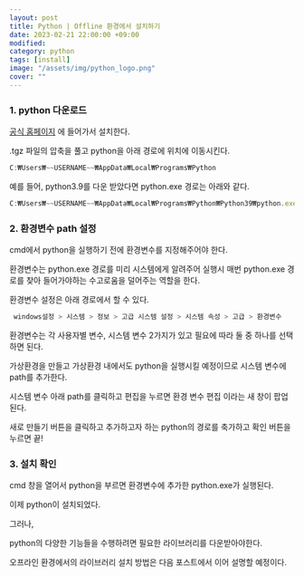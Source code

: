 ```yaml
---
layout: post
title: Python | Offline 환경에서 설치하기
date: 2023-02-21 22:00:00 +09:00
modified: 
category: python
tags: [install]
image: "/assets/img/python_logo.png"
cover: ""
---
```


### 1. python 다운로드

[공식 홈페이지](https://www.python.org/downloads/) 에 들어가서 설치한다.

.tgz 파일의 압축을 풀고 python을 아래 경로에 위치에 이동시킨다.

```jsx
C:₩Users₩~~USERNAME~~₩AppData₩Local₩Programs₩Python
```

예를 들어, python3.9를 다운 받았다면 python.exe 경로는 아래와 같다.

```jsx
C:₩Users₩~~USERNAME~~₩AppData₩Local₩Programs₩Python₩Python39₩python.exe
```

### 2. 환경변수 path 설정

cmd에서 python을 실행하기 전에 환경변수를 지정해주어야 한다.

환경변수는 python.exe 경로를 미리 시스템에게 알려주어 실행시 매번 python.exe 경로를 찾아 들어가야하는 수고로움을 덜어주는 역할을 한다.

환경변수 설정은 아래 경로에서 할 수 있다.

```jsx
 windows설정 > 시스템 > 정보 > 고급 시스템 설정 > 시스템 속성 > 고급 > 환경변수
```

환경변수는 각 사용자별 변수, 시스템 변수 2가지가 있고 필요에 따라 둘 중 하나를 선택하면 된다.

가상환경을 만들고 가상환경 내에서도 python을 실행시킬 예정이므로 시스템 변수에 path를 추가한다.

시스템 변수 아래 path를 클릭하고 편집을 누르면 환경 변수 편집 이라는 새 창이 팝업된다. 

새로 만들기 버튼을 클릭하고 추가하고자 하는 python의 경로를 축가하고 확인 버튼을 누르면 끝!

### 3. 설치 확인

cmd 창을 열어서 python을 부르면 환경변수에 추가한 python.exe가 실행된다.

이제 python이 설치되었다. 

그러나,

python의 다양한 기능들을 수행하려면 필요한 라이브러리를 다운받아야한다. 

오프라인 환경에서의 라이브러리 설치 방법은 다음 포스트에서 이어 설명할 예정이다.